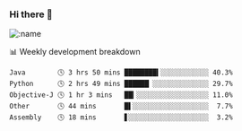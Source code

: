 ### Hi there 👋

<!--
**lv2020/lv2020** is a ✨ _special_ ✨ repository because its `README.md` (this file) appears on your GitHub profile.

Here are some ideas to get you started:

- 🔭 I’m currently working on ...
- 🌱 I’m currently learning ...
- 👯 I’m looking to collaborate on ...
- 🤔 I’m looking for help with ...
- 💬 Ask me about ...
- 📫 How to reach me: ...
- 😄 Pronouns: ...
- ⚡ Fun fact: ...
-->
![:name](https://count.getloli.com/get/@:lv2020)
 <!-- waka-box start -->
📊 Weekly development breakdown
```text
Java        🕓 3 hrs 50 mins ████████▍░░░░░░░░░░░░ 40.3%
Python      🕓 2 hrs 49 mins ██████▏░░░░░░░░░░░░░░ 29.7%
Objective-J 🕓 1 hr 3 mins   ██▎░░░░░░░░░░░░░░░░░░ 11.0%
Other       🕓 44 mins       █▌░░░░░░░░░░░░░░░░░░░  7.7%
Assembly    🕓 18 mins       ▋░░░░░░░░░░░░░░░░░░░░  3.2%
```
<!-- Powered by https://github.com/YouEclipse/waka-box-go . -->
<!-- waka-box end -->
